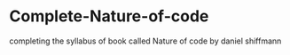 # Complete-Nature-of-code

completing the syllabus of book called Nature of code by daniel shiffmann
